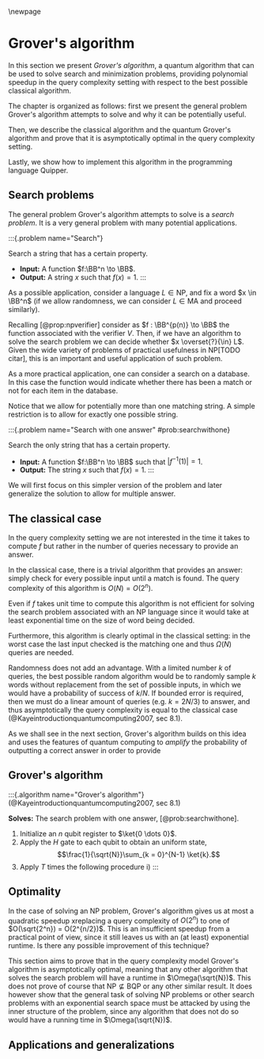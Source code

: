 \newpage

# Grover's algorithm

In this section we present *Grover's algorithm*, a quantum algorithm that can be used to solve search and minimization problems, providing polynomial speedup in the query complexity setting with respect to the best possible classical algorithm.

The chapter is organized as follows: first we present the general problem Grover's algorithm attempts to solve and why it can be potentially useful.

Then, we describe the classical algorithm  and the quantum Grover's algorithm and prove that it is asymptotically optimal in the query complexity setting.

Lastly, we show how to implement this algorithm in the programming language Quipper.

## Search problems

The general problem Grover's algorithm attempts to solve is a *search problem*.
It is a very general problem with many potential applications.

:::{.problem name="Search"}

Search a string that has a certain property.

- **Input:**  A function $f:\BB^n \to \BB$.
- **Output:** A string $x$ such that $f(x) = 1$.
:::

As a possible application, consider a language $L \in \mathsf{NP}$, and fix a word $x \in \BB^n$ (if we allow randomness, we can consider $L \in \mathsf{MA}$ and proceed similarly).

Recalling [@prop:npverifier] consider as $f : \BB^{p(n)} \to \BB$ the function associated with the verifier $V$.
Then, if we have an algorithm to solve the search problem we can decide whether $x \overset{?}{\in} L$.
Given the wide variety of problems of practical usefulness in $\mathsf{NP}$[TODO citar], this is an important and useful application of such problem.

As a more practical application, one can consider a search on a database.
In this case the function would indicate whether there has been a match or not for each item in the database.

Notice that we allow for potentially more than one matching string.
A simple restriction is to allow for exactly one possible string.

:::{.problem name="Search with one answer" #prob:searchwithone}

Search the only string that has a certain property.

- **Input:**  A function $f:\BB^n \to \BB$ such that $|f^{-1}(1)| = 1$.
- **Output:** The string $x$ such that $f(x) = 1$.
:::

We will first focus on this simpler version of the problem and later generalize the solution to allow for multiple answer.

## The classical case

In the query complexity setting we are not interested in the time it takes to compute $f$ but rather in the number of queries necessary to provide an answer. 

In the classical case, there is a trivial algorithm that provides an answer: simply check for every possible input until a match is found. The query complexity of this algorithm is $O(N) = O(2^n)$.

Even if $f$ takes unit time to compute this algorithm is not efficient for solving the search problem associated with an $\mathsf{NP}$ language since it would take at least exponential time on the size of word being decided.

Furthermore, this algorithm is clearly optimal in the classical setting: in the worst case the last input checked is the matching one and thus $\Omega(N)$ queries are needed.

Randomness does not add an advantage. 
With a limited number $k$ of queries, the best possible random algorithm would be to randomly sample $k$ words without replacement from the set of possible inputs, in which we would have a probability of success of $k/N$. 
If bounded error is required, then we must do a linear amount of queries (e.g. $k =2N/3$) to answer, and thus asymptotically the query complexity is equal to the classical case (@Kayeintroductionquantumcomputing2007, sec 8.1).

As we shall see in the next section, Grover's algorithm builds on this idea and uses the features of quantum computing to *amplify* the probability of outputting a correct answer in order to provide 

## Grover's algorithm


:::{.algorithm name="Grover's algorithm"}
(@Kayeintroductionquantumcomputing2007, sec 8.1)

**Solves:** The search problem with one answer, [@prob:searchwithone].

1. Initialize an $n$ qubit register to $\ket{0 \dots 0}$.
2. Apply the $H$ gate to each qubit to obtain an uniform state, $$\frac{1}{\sqrt{N}}\sum_{k = 0}^{N-1} \ket{k}.$$
3. Apply $T$ times the following procedure
   i) 
:::


## Optimality

In the case of solving an $\mathsf{NP}$ problem, Grover's algorithm gives us at most a quadratic speedup xreplacing a query complexity of $O(2^n)$ to one of $O(\sqrt{2^n}) = O(2^{n/2})$.
This is an insufficient speedup from a practical point of view, since it still leaves us with an (at least) exponential runtime. Is there any possible improvement of this technique?

This section aims to prove that in the query complexity model Grover's algorithm is asymptotically optimal, meaning that any other algorithm that solves the search problem will have a runtime in $\Omega(\sqrt{N})$.
This does not prove of course that $\mathsf{NP} \not\subseteq \mathsf{BQP}$ or any other similar result.
It does however show that the general task of solving $\mathsf{NP}$ problems or other search problems with an exponential search space must be attacked by using the inner structure of the problem, since any algorithm that does not do so would have a running time in $\Omega(\sqrt{N})$.





## Applications and generalizations
